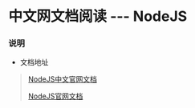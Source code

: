 # 中文网文档阅读 --- NodeJS

### **说明**
- 文档地址
> [NodeJS中文官网文档](http://nodejs.cn/api/)
>
> [NodeJS官网文档](https://nodejs.org/en/docs/)
